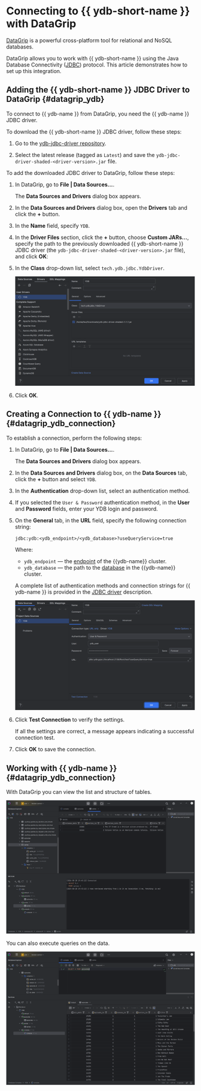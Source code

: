 # Connecting to {{ ydb-short-name }} with DataGrip

[DataGrip](https://www.jetbrains.com/datagrip/) is a powerful cross-platform tool for relational and NoSQL databases.

DataGrip allows you to work with {{ ydb-short-name }} using the Java Database Connectivity ([JDBC](https://en.wikipedia.org/wiki/Java_Database_Connectivity)) protocol. This article demonstrates how to set up this integration.


## Adding the {{ ydb-short-name }} JDBC Driver to DataGrip {#datagrip_ydb}


To connect to {{ ydb-name }} from DataGrip, you need the {{ ydb-name }} JDBC driver.

To download the {{ ydb-short-name }} JDBC driver, follow these steps:

1. Go to the [ydb-jdbc-driver repository](https://github.com/ydb-platform/ydb-jdbc-driver/releases).

1. Select the latest release (tagged as `Latest`) and save the `ydb-jdbc-driver-shaded-<driver-version>.jar` file.

To add the downloaded JDBC driver to DataGrip, follow these steps:

1. In DataGrip, go to **File | Data Sources…**.

    The **Data Sources and Drivers** dialog box appears.

1. In the **Data Sources and Drivers** dialog box, open the **Drivers** tab and click the **+** button.

1. In the **Name** field, specify `YDB`.


1. In the **Driver Files** section, click the **+** button, choose **Custom JARs…**, specify the path to the previously downloaded {{ ydb-short-name }} JDBC driver (the `ydb-jdbc-driver-shaded-<driver-version>.jar` file), and click **OK**:

1. In the **Class** drop-down list, select `tech.ydb.jdbc.YdbDriver`.

    ![](./_assets/datagrip-ydb-driver.png)

1. Click **OK**.

## Creating a Connection to {{ ydb-name }} {#datagrip_ydb_connection}

To establish a connection, perform the following steps:

1. In DataGrip, go to **File | Data Sources…**.

    The **Data Sources and Drivers** dialog box appears.

1. In the **Data Sources and Drivers** dialog box, on the **Data Sources** tab, click the **+** button and select `YDB`.

1. In the **Authentication** drop-down list, select an authentication method.

1. If you selected the `User & Password` authentication method, in the **User** and **Password** fields, enter your YDB login and password.

1. On the **General** tab, in the **URL** field, specify the following connection string:

    ```
    jdbc:ydb:<ydb_endpoint>/<ydb_database>?useQueryService=true
    ```

    Where:
    - `ydb_endpoint` — the [endpoint](../../concepts/connect.md#endpoint) of the {{ydb-name}} cluster.
    - `ydb_database` — the path to the [database](../../concepts/glossary.md#database) in the {{ydb-name}} cluster.

    A complete list of authentication methods and connection strings for {{ ydb-name }} is provided in the [JDBC driver](https://github.com/ydb-platform/ydb-jdbc-driver) description.

    ![](./_assets/datagrip-ydb-connection.png)

1. Click **Test Connection** to verify the settings.

   If all the settings are correct, a message appears indicating a successful connection test.

1. Click **OK** to save the connection.


## Working with {{ ydb-name }} {#datagrip_ydb_connection}

With DataGrip you can view the list and structure of tables.

![](./_assets/datagrip-list-tables.png)

You can also execute queries on the data.

![](./_assets/datagrip-run-sql.png)
